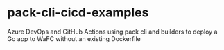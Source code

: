 # pack-cli-cicd-examples
Azure DevOps and GitHub Actions using pack cli and builders to deploy a Go app to WaFC without an existing Dockerfile
